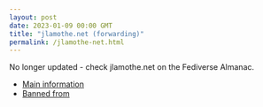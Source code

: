 ```yaml
---
layout: post
date: 2023-01-09 00:00 GMT
title: "jlamothe.net (forwarding)"
permalink: /jlamothe-net.html
---
```


No longer updated - check jlamothe.net on the Fediverse Almanac.

* [Main information](https://www.fediversealmanac.com/api/v1/instances/jlamothe.net)
* [Banned from](https://www.fediversealmanac.com/api/v1/instances/jlamothe.net/banned_from)

